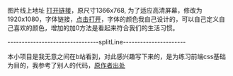 图片线上地址 [打开链接](https://drive.google.com/file/d/1VhbsPWgi4ZwgyXXrrJZIT9f00gtFKCaO/view)，原尺寸1366x768, 为了适应高清屏幕，修改为1920x1080，字体链接，[点击打开](https://fonts.google.com/specimen/Poppins?selection.family=Poppins)，字体的颜色我自己设计的，可以自己定义自己喜欢的颜色，增加的加0方法是看起来符合我们的生活习惯。

--------------------------------splitLine----------------------

本小项目是我无意之间在b站看到，对此感兴趣写下来的，是为练习前端css基础为目的，我参考了别人的代码，[原作者出处](https://github.com/mingchen3398/newyear)

